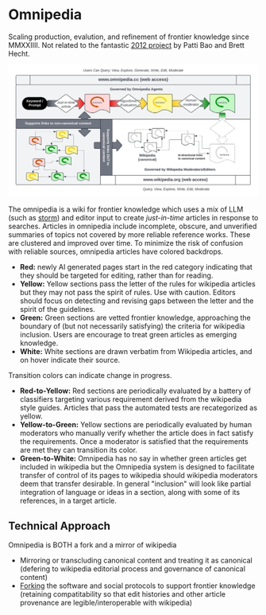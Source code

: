 # Omnipedia

Scaling production, evalution, and refinement of frontier knowledge since MMXXIIII.
Not related to the fantastic [2012 project](https://omnipedia.northwestern.edu/) by Patti Bao and Brett Hecht.


![](omnipedia.jpeg)

The omnipedia is a wiki for frontier knowledge which uses a mix of LLM (such as [storm](https://github.com/stanford-oval/storm/)) and editor input to create *just-in-time* articles in response to searches. Articles in omnipedia include incomplete, obscure, and unverified summaries of topics not covered by more reliable reference works. These are clustered and improved over time. To minimize the risk of confusion with reliable sources, omnipedia articles have colored backdrops.

- **Red:** newly AI generated pages start in the red category indicating that they should be targeted for editing, rather than for reading.
- **Yellow:** Yellow sections pass the letter of the rules for wikipedia articles but they may not pass the spirit of rules. Use with caution. Editors should focus on detecting and revising gaps between the letter and the spirit of the guidelines.
- **Green:** Green sections are vetted frontier knowledge, approaching the boundary of (but not necessarily satisfying) the criteria for wikipedia inclusion. Users are encourage to treat green articles as emerging knowledge.
- **White:** White sections are drawn verbatim from Wikipedia articles, and on hover indicate their source. 

Transition colors can indicate change in progress.
- **Red-to-Yellow:** Red sections are periodically evaluated by a battery of classifiers targeting various requirement derived from the wikipedia style guides. Articles that pass the automated tests are recategorized as yellow.
- **Yellow-to-Green:** Yellow sections are periodically evaluated by human moderators who manually verify whether the article does in fact satisfy the requirements. Once a moderator is satisfied that the requirements are met they can transition its color.
- **Green-to-White:** Omnipedia has no say in whether green articles get included in wikipedia but the Omnipedia system is designed to facilitate transfer of control of its pages to wikipedia should wikipedia moderators deem that transfer desirable. In general "inclusion" will look like partial integration of language or ideas in a section, along with some of its references, in a target article.

## Technical Approach

Omnipedia is BOTH a fork and a mirror of wikipedia

- Mirroring or transcluding canonical content and treating it as canonical (defering to wikipedia editorial process and governance of canonical content)
- [Forking]([url](https://en.wikipedia.org/wiki/Wikipedia:FAQ/Forking)) the software and social protocols to support frontier knowledge (retaining compatitability so that edit histories and other article provenance are legible/interoperable with wikipedia)
